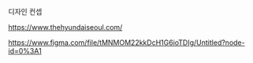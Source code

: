 디자인 컨셉



https://www.thehyundaiseoul.com/



https://www.figma.com/file/tMNMOM22kkDcH1G6ioTDIg/Untitled?node-id=0%3A1